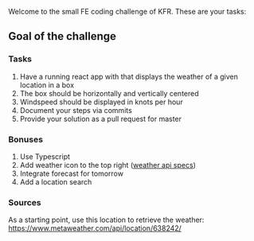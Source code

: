 Welcome to the small FE coding challenge of KFR. These are your tasks: 

## Goal of the challenge

### Tasks
1. Have a running react app with that displays the weather of a given location in a box
2. The box should be horizontally and vertically centered
3. Windspeed should be displayed in knots per hour
4. Document your steps via commits
5. Provide your solution as a pull request for master

### Bonuses
1. Use Typescript 
2. Add weather icon to the top right ([weather api specs](https://www.metaweather.com/api/))
3. Integrate forecast for tomorrow
4. Add a location search
  
### Sources 
As a starting point, use this location to retrieve the weather: https://www.metaweather.com/api/location/638242/

